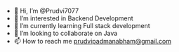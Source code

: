 - 👋 Hi, I’m @Prudvi7077
- 👀 I’m interested in Backend Development 
- 🌱 I’m currently learning Full stack development 
- 💞️ I’m looking to collaborate on Java 
- 📫 How to reach me prudvipadmanabham@gmail.com

<!---
Prudvi7077/Prudvi7077 is a ✨ special ✨ repository because its `README.md` (this file) appears on your GitHub profile.
You can click the Preview link to take a look at your changes.
--->
